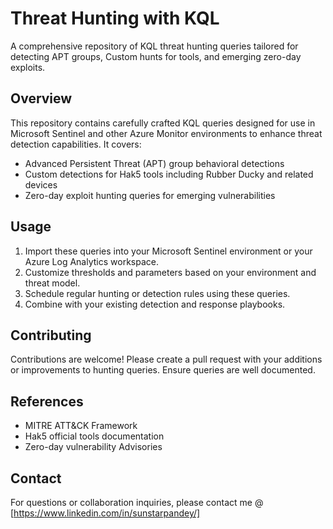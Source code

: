 # Threat Hunting with KQL

A comprehensive repository of KQL  threat hunting queries tailored for detecting APT groups, Custom hunts for tools, and emerging zero-day exploits.

## Overview

This repository contains carefully crafted KQL queries designed for use in Microsoft Sentinel and other Azure Monitor environments to enhance threat detection capabilities. It covers:

- Advanced Persistent Threat (APT) group behavioral detections
- Custom detections for Hak5 tools including Rubber Ducky and related devices
- Zero-day exploit hunting queries for emerging vulnerabilities

## Usage

1. Import these queries into your Microsoft Sentinel environment or your Azure Log Analytics workspace.
2. Customize thresholds and parameters based on your environment and threat model.
3. Schedule regular hunting or detection rules using these queries.
4. Combine with your existing detection and response playbooks.

## Contributing

Contributions are welcome! Please create a pull request with your additions or improvements to hunting queries. Ensure queries are well documented.

## References

- MITRE ATT&CK Framework
- Hak5 official tools documentation
- Zero-day vulnerability Advisories

## Contact

For questions or collaboration inquiries, please contact me @ [https://www.linkedin.com/in/sunstarpandey/]
